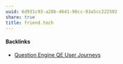 ```yaml
---
uuid: 6d931c93-a20b-4641-96cc-03a5cc222502
share: true
title: friend.tech
---
```

#### Backlinks

* [Question Engine QE User Journeys](/8e4dcccd-5b90-4ce7-b487-d0d7459f7eef)